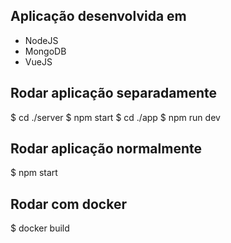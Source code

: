 
## Aplicação desenvolvida em

 - NodeJS
 - MongoDB
 - VueJS 

## Rodar aplicação separadamente

  $ cd ./server
  $ npm start
  $ cd ./app
  $ npm run dev

## Rodar aplicação normalmente

  $ npm start
  
## Rodar com docker

  $ docker build
